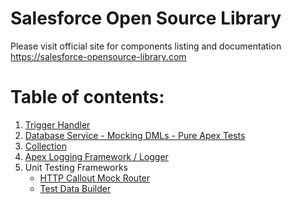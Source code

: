 # Salesforce Open Source Library

Please visit official site for components listing and documentation
https://salesforce-opensource-library.com

# Table of contents:

1. [Trigger Handler](docs/TriggerHandler.md)
2. [Database Service - Mocking DMLs - Pure Apex Tests](docs/DatabaseService.md)
3. [Collection](docs/Collection.md)
4. [Apex Logging Framework / Logger](docs/Logger.md)
5. Unit Testing Frameworks
    * [HTTP Callout Mock Router](docs/HttpCalloutMockRouter.md)
    * [Test Data Builder](docs/TestDataBuilder.md)
